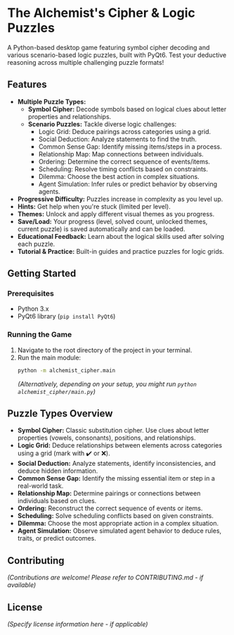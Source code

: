 # The Alchemist's Cipher & Logic Puzzles

A Python-based desktop game featuring symbol cipher decoding and various scenario-based logic puzzles, built with PyQt6. Test your deductive reasoning across multiple challenging puzzle formats!

## Features

*   **Multiple Puzzle Types:**
    *   **Symbol Cipher:** Decode symbols based on logical clues about letter properties and relationships.
    *   **Scenario Puzzles:** Tackle diverse logic challenges:
        *   Logic Grid: Deduce pairings across categories using a grid.
        *   Social Deduction: Analyze statements to find the truth.
        *   Common Sense Gap: Identify missing items/steps in a process.
        *   Relationship Map: Map connections between individuals.
        *   Ordering: Determine the correct sequence of events/items.
        *   Scheduling: Resolve timing conflicts based on constraints.
        *   Dilemma: Choose the best action in complex situations.
        *   Agent Simulation: Infer rules or predict behavior by observing agents.
*   **Progressive Difficulty:** Puzzles increase in complexity as you level up.
*   **Hints:** Get help when you're stuck (limited per level).
*   **Themes:** Unlock and apply different visual themes as you progress.
*   **Save/Load:** Your progress (level, solved count, unlocked themes, current puzzle) is saved automatically and can be loaded.
*   **Educational Feedback:** Learn about the logical skills used after solving each puzzle.
*   **Tutorial & Practice:** Built-in guides and practice puzzles for logic grids.

## Getting Started

### Prerequisites

*   Python 3.x
*   PyQt6 library (`pip install PyQt6`)

### Running the Game

1.  Navigate to the root directory of the project in your terminal.
2.  Run the main module:
    ```bash
    python -m alchemist_cipher.main
    ```
    *(Alternatively, depending on your setup, you might run `python alchemist_cipher/main.py`)*

## Puzzle Types Overview

*   **Symbol Cipher:** Classic substitution cipher. Use clues about letter properties (vowels, consonants), positions, and relationships.
*   **Logic Grid:** Deduce relationships between elements across categories using a grid (mark with ✔️ or ❌).
*   **Social Deduction:** Analyze statements, identify inconsistencies, and deduce hidden information.
*   **Common Sense Gap:** Identify the missing essential item or step in a real-world task.
*   **Relationship Map:** Determine pairings or connections between individuals based on clues.
*   **Ordering:** Reconstruct the correct sequence of events or items.
*   **Scheduling:** Solve scheduling conflicts based on given constraints.
*   **Dilemma:** Choose the most appropriate action in a complex situation.
*   **Agent Simulation:** Observe simulated agent behavior to deduce rules, traits, or predict outcomes.

## Contributing

*(Contributions are welcome! Please refer to CONTRIBUTING.md - if available)*

## License

*(Specify license information here - if applicable)* 